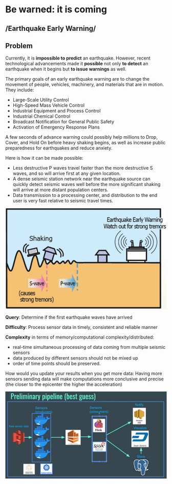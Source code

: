 # Be warned: it is coming
## __/Earthquake Early Warning/__

## Problem
Currently, it is **impossible to predict** an earthquake. However, recent technological advancements made it **possible** not only **to detect** an earthquake when it begins but **to issue warnings** as well.  

The primary goals of an early earthquake warning are to change the movement of people, vehicles, machinery, and materials that
are in motion. They include:
- Large-Scale Utility Control 
- High-Speed Mass Vehicle Control 
- Industrial Equipment and Process Control
- Industrial Chemical Control 
- Broadcast Notification for General Public Safety
- Activation of Emergency Response Plans

A few seconds of advance warning could possibly help millions to Drop, Cover, and Hold On before heavy shaking begins, as well as increase public preparedness for earthquakes and reduce anxiety.

Here is how it can be made possible:
 
- Less destructive P waves travel faster than the more destructive S waves, and so will arrive first at any given location.
- A dense seismic station network near the earthquake source can quickly detect seismic waves well before the more significant shaking will arrive at more distant population centers.
- Data transmission to a processing center, and distribution to the end user is very fast relative to seismic travel times.

![Image](waves.jpg)

**Query**: Determine if the first earthquake waves have arrived

**Difficulty**: Process sensor data in timely, consistent and reliable manner

**Complexity** in terms of memory/computational complexity/distributed: 
- real-time simultaneous processing of data coming from multiple seismic sensors 
- data produced by different sensors should not be mixed up 
- order of time points should be preserved.

How would you update your results when you get more data: Having more sensors sending data will make computations more conclusive and precise (the closer to the epicenter the higher the acceleration)

![Image](pipeline.jpg)
